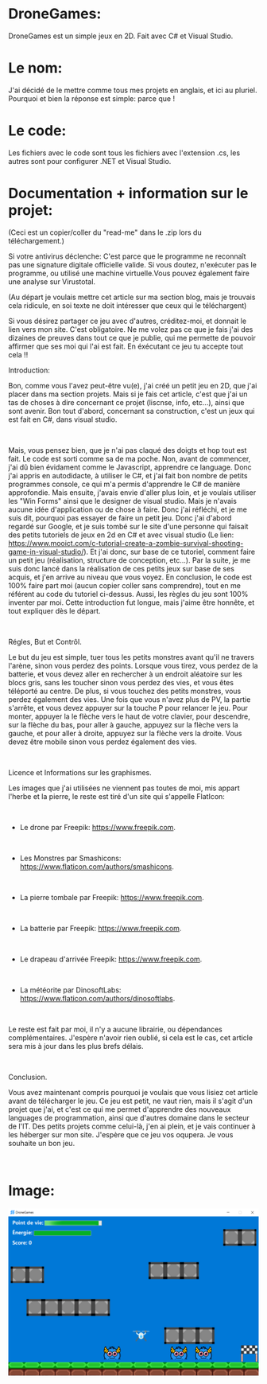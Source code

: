 # DroneGames:
DroneGames est un simple jeux en 2D. Fait avec C# et Visual Studio.

# Le nom:

J'ai décidé de le mettre comme tous mes projets en anglais, et ici au pluriel.
Pourquoi et bien la réponse est simple: parce que !

# Le code:

Les fichiers avec le code sont tous les fichiers avec l'extension .cs, les autres sont pour configurer .NET et Visual Studio.

# Documentation + information sur le projet:

(Ceci est un copier/coller du "read-me" dans le .zip lors du téléchargement.)

Si votre antivirus déclenche: C'est parce que le programme ne reconnaît pas une signature digitale officielle valide. Si vous doutez, n'exécuter pas le programme, ou utilisé une machine virtuelle.Vous pouvez également faire une analyse sur Virustotal.

(Au départ je voulais mettre cet article sur ma section blog, mais je trouvais cela ridicule, en soi texte ne doit intéresser que ceux qui le téléchargent)

Si vous désirez partager ce jeu avec d'autres, créditez-moi, et donnait le lien vers mon site. C'est obligatoire. Ne me volez pas ce que je fais j'ai des dizaines de preuves dans tout ce que je publie, qui me permette de pouvoir affirmer que ses moi qui l'ai est fait. En éxécutant ce jeu tu accepte tout cela !!

Introduction:

Bon, comme vous l'avez peut-être vu(e), j'ai créé un petit jeu en 2D, que j'ai placer dans ma section projets. Mais si je fais cet article, c'est que j'ai un tas de choses à dire concernant ce projet (liscnse, info, etc...), ainsi que sont avenir. Bon tout d'abord, concernant sa construction, c'est un jeux qui est fait en C#, dans visual studio.

 

Mais, vous pensez bien, que je n'ai pas claqué des doigts et hop tout est fait. Le code est sorti comme sa de ma poche. Non, avant de commencer, j'ai dû bien évidament comme le Javascript, apprendre ce language. Donc j'ai appris en autodidacte, à utiliser le C#, et j'ai fait bon nombre de petits programmes console, ce qui m'a permis d'apprendre le C# de manière approfondie. Mais ensuite, j'avais envie d'aller plus loin, et je voulais utiliser les "Win Forms" ainsi que le designer de visual studio. Mais je n'avais aucune idée d'application ou de chose à faire. Donc j'ai réfléchi, et je me suis dit, pourquoi pas essayer de faire un petit jeu. Donc j'ai d'abord regardé sur Google, et je suis tombé sur le site d'une personne qui faisait des petits tutoriels de jeux en 2d en C# et avec visual studio (Le lien: https://www.mooict.com/c-tutorial-create-a-zombie-survival-shooting-game-in-visual-studio/). Et j'ai donc, sur base de ce tutoriel, comment faire un petit jeu (réalisation, structure de conception, etc...). Par la suite, je me suis donc lancé dans la réalisation de ces petits jeux sur base de ses acquis, et j'en arrive au niveau que vous voyez. En conclusion, le code est 100% faire part moi (aucun copier coller sans comprendre), tout en me référent au code du tutoriel ci-dessus. Aussi, les règles du jeu sont 100% inventer par moi. Cette introduction fut longue, mais j'aime être honnête, et tout expliquer dès le départ.

 

Régles, But et Contrôl.

Le but du jeu est simple, tuer tous les petits monstres avant qu'il ne travers l'arène, sinon vous perdez des points. Lorsque vous tirez, vous perdez de la batterie, et vous devez aller en rechercher à un endroit aléatoire sur les blocs gris, sans les toucher sinon vous perdez des vies, et vous êtes téléporté au centre. De plus, si vous touchez des petits monstres, vous perdez également des vies. Une fois que vous n'avez plus de PV, la partie s'arrête, et vous devez appuyer sur la touche P pour relancer le jeu. Pour monter, appuyer la le flèche vers le haut de votre clavier, pour descendre, sur la flèche du bas, pour aller à gauche, appuyez sur la flèche vers la gauche, et pour aller à droite, appuyez sur la flèche vers la droite. Vous devez être mobile sinon vous perdez également des vies.

 

Licence et Informations sur les graphismes.

Les images que j'ai utilisées ne viennent pas toutes de moi, mis appart l'herbe et la pierre, le reste est tiré d'un site qui s'appelle FlatIcon:

 

- Le drone par Freepik: https://www.freepik.com.

 

- Les Monstres par Smashicons: https://www.flaticon.com/authors/smashicons.

 

- La pierre tombale par Freepik: https://www.freepik.com.

 

- La batterie par Freepik: https://www.freepik.com.

 

- Le drapeau d'arrivée Freepik: https://www.freepik.com.

 

- La météorite par DinosoftLabs: https://www.flaticon.com/authors/dinosoftlabs.

 

Le reste est fait par moi, il n'y a aucune librairie, ou dépendances complémentaires. J'espère n'avoir rien oublié, si cela est le cas, cet article sera mis à jour dans les plus brefs délais.

 

Conclusion.

Vous avez maintenant compris pourquoi je voulais que vous lisiez cet article avant de télécharger le jeu. Ce jeu est petit, ne vaut rien, mais il s'agit d'un projet que j'ai, et c'est ce qui me permet d'apprendre des nouveaux languages de programmation, ainsi que d'autres domaine dans le secteur de l'IT. Des petits projets comme celui-là, j'en ai plein, et je vais continuer à les héberger sur mon site. J'espère que ce jeu vos oqupera. Je vous souhaite un bon jeu.

 


# Image:

![alt text](https://github.com/Nde-Code/DroneGames/blob/main/screen.PNG)
